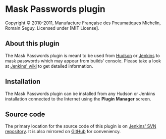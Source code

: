 Mask Passwords plugin
=====================
Copyright &copy; 2010-2011, Manufacture Française des Pneumatiques Michelin, Romain Seguy. Licensed under [MIT License].

About this plugin
-----------------
The Mask Passwords plugin is meant to be used from [Hudson][1] or [Jenkins][2] to mask passwords which may appear from builds' console. Please take a look at [Jenkins' wiki][3] to get detailed information.

Installation
------------
The Mask Passwords plugin can be installed from any Hudson or Jenkins installation connected to the Internet using the **Plugin Manager** screen.

Source code
-----------
The primary location for the source code of this plugin is on [Jenkins' SVN repository][4]. It is also mirrored on [GitHub][5] for conveniency.

[1]: http://hudson-ci.org/
[2]: http://jenkins-ci.org/
[3]: http://wiki.jenkins-ci.org/display/JENKINS/Mask+Passwords+Plugin
[4]: https://svn.jenkins-ci.org/trunk/hudson/plugins/mask-passwords/
[5]: https://github.com/jenkinsci/mask-passwords-plugin
